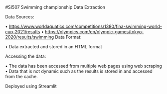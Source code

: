 #SI507 Swimming championship Data Extraction

Data Sources:

  •	https://www.worldaquatics.com/competitions/1380/fina-swimming-world-cup-2021/results
  •	https://olympics.com/en/olympic-games/tokyo-2020/results/swimming
Data Format:

  •	Data extracted and stored in an HTML format
  
Accessing the data:

  •	The data has been accessed from multiple web pages using web scraping
  •	Data that is not dynamic such as the results is stored in and accessed from the cache.
  
Deployed using Streamlit


